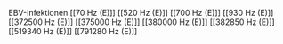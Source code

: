 EBV-Infektionen
[[70 Hz (E)]]
[[520 Hz (E)]]
[[700 Hz (E)]]
[[930 Hz (E)]]
[[372500 Hz (E)]]
[[375000 Hz (E)]]
[[380000 Hz (E)]]
[[382850 Hz (E)]]
[[519340 Hz (E)]]
[[791280 Hz (E)]]